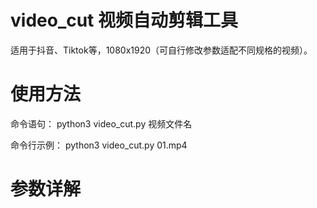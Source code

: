 # video_cut 视频自动剪辑工具
适用于抖音、Tiktok等，1080x1920（可自行修改参数适配不同规格的视频）。

# 使用方法
命令语句：
python3 video_cut.py 视频文件名

命令行示例：
python3 video_cut.py 01.mp4

# 参数详解

